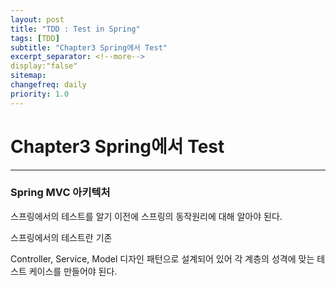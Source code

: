```yaml
---
layout: post
title: "TDD : Test in Spring"
tags: [TDD]
subtitle: "Chapter3 Spring에서 Test"
excerpt_separator: <!--more-->
display:"false"
sitemap:
changefreq: daily
priority: 1.0
---
```


<!--more-->

# Chapter3 Spring에서 Test

---

### Spring MVC 아키텍처
 스프링에서의 테스트를 알기 이전에 스프링의 동작원리에 대해 알아야 된다.

 

 
 스프링에서의 테스트란 기존 
 
Controller, Service, Model 디자인 패턴으로 설계되어 있어 각 계층의 성격에 맞는 테스트 케이스를 만들어야 된다.